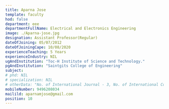 ```yaml
---
title: Aparna Jose
template: faculty
hod: false
department: eee
departmentFullName: Electrical and Electronics Engineering
image: ./Aparna-jose.jpg
designation: Assistant Professor(Regular)
dateOfJoining: 05/07/2012
dateOfJoiningCape: 10/08/2020
experienceTeaching: 5 Years
experienceIndustry: NIL
ugAndInstitution: "Toc-H Institute of Science and Technology."
pgAndInstitution: "Saintgits College of Engineering"
subject: 
# phd: NIL
# specialization: NIL
# otherData: "No. of International Journal - 3, No. of International Conferences - 13, No.of national conferences - 2"
mobileNumber: 9496208034
mailild: aparnamjose@gmail.com
position: 10
---
```

